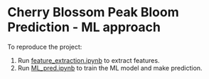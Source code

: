 # Cherry Blossom Peak Bloom Prediction - ML approach

To reproduce the project:
1. Run [feature_extraction.ipynb](https://github.com/JuliaHsu/peak-bloom-prediction/blob/main/src/ML/feature_extraction.ipynb) to extract features.
2. Run [ML_pred.ipynb](https://github.com/JuliaHsu/peak-bloom-prediction/blob/main/src/ML/ML_pred.ipynb) to train the ML model and make prediction.
